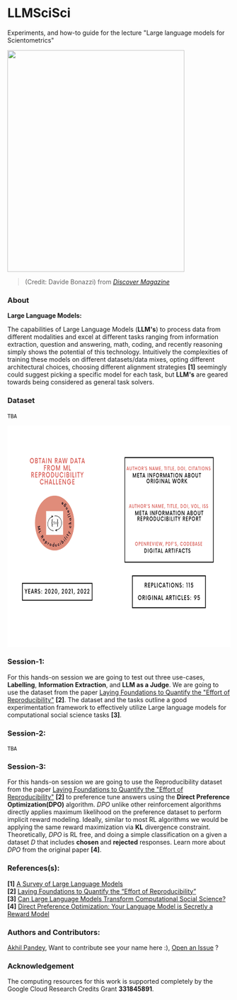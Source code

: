 # LLMSciSci
Experiments, and how-to guide for the lecture "Large language models for Scientometrics"

<img src="https://images.ctfassets.net/cnu0m8re1exe/sIyPeDxgpIluQqQWK8nhS/67004d28ebbce2ca1f654a7a0afd92b3/SciSci.png" align="center" width=400 height=500>

>(Credit: Davide Bonazzi) from [*Discover Magazine*](https://www.discovermagazine.com/the-sciences/the-science-of-science)

### About
**Large Language Models:**

The capabilities of Large Language Models (**LLM's**) to process data from different modalities and excel at different tasks ranging from information extraction, question and answering, math, coding, and recently reasoning simply shows the potential of this technology. Intuitively the complexities of training these models on different datasets/data mixes, opting different architectural choices, choosing different alignment strategies **[1]** seemingly could suggest picking a specific model for each task, but **LLM's** are geared towards being considered as general task solvers.

### Dataset
```plaintext
TBA
```
<img src="./media/LLMSciSci_dataset.png" align="center" width=700 height=500>

### Session-1:
For this hands-on session we are going to test out three use-cases, **Labelling**, **Information Extraction**, and **LLM as a Judge**. We are going to use the dataset from the paper <u>Laying Foundations to Quantify the "Effort of Reproducibility"</u> **[2]**. The dataset and the tasks outline a good experimentation framework to effectively utilize Large language models for computational social science tasks **[3]**.

### Session-2:
```plaintext
TBA
```

### Session-3:
For this hands-on session we are going to use the Reproducibility dataset from the paper <u>Laying Foundations to Quantify the "Effort of Reproducibility"</u> **[2]** to preference tune answers using the **Direct Preference Optimization(DPO)** algorithm. *DPO* unlike other reinforcement algorithms directly applies maximum likelihood on the preference dataset to perform implicit reward modeling. Ideally, similar to most RL algorithms we would be applying the same reward maximization via **KL** divergence constraint. Theoretically, *DPO* is RL free, and doing a simple classification on a given a dataset $D$ that includes **chosen** and **rejected** responses. Learn more about *DPO* from the original paper **[4]**.

### References(s):
**[1]** [A Survey of Large Language Models](https://arxiv.org/abs/2303.18223)
<br>
**[2]** [Laying Foundations to Quantify the “Effort of Reproducibility”](https://ieeexplore.ieee.org/abstract/document/10266070)
<br>
**[3]** [Can Large Language Models Transform Computational Social Science?](https://aclanthology.org/2024.cl-1.8/)
<br>
**[4]** [Direct Preference Optimization: Your Language Model is Secretly a Reward Model](https://arxiv.org/pdf/2305.18290)

### Authors and Contributors:
[Akhil Pandey](https://github.com/akhilpandey95), Want to contribute see your name here :), [Open an Issue](https://github.com/akhilpandey95/LLMSciSci/issues/new) ?

### Acknowledgement
The computing resources for this work is supported completely by the Google Cloud Research Credits Grant **331845891**.
